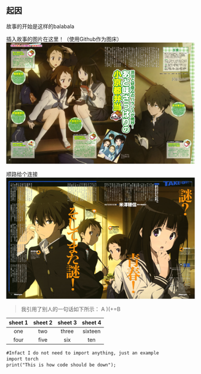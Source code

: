 ## 起因

故事的开始是这样的balabala

插入故事的图片在这里！（使用Github作为图床）
![一号图](https://github.com/knightsummon/testing-how-to-create-a-repository/blob/main/hyouka%201.jpg)

顺路给个连接
![二号图](https://github.com/knightsummon/testing-how-to-create-a-repository/blob/main/hyouka%202.jpg)

>我引用了别人的一句话如下所示：
>A )(+=B

|sheet 1|sheet 2|sheet 3|sheet 4|
|:-:|:-:|:-:|:-:|
|one|two|three|sixteen|
|four|five|six|ten|

```
#Infact I do not need to import anything, just an example
import torch
print("This is how code should be down");
```
